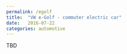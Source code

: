 ```yaml
---
permalink: /egolf
title:  "VW e-Golf - commuter electric car"
date:   2016-07-22
categories: automotive
---
```

TBD
